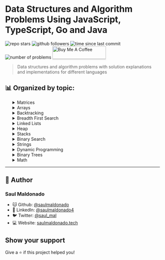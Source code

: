 # Data Structures and Algorithm Problems Using JavaScript, TypeScript, Go and Java

![repo stars](https://img.shields.io/github/stars/saulmaldonado/ds-and-algorithms?style=social)
![github followers](https://img.shields.io/github/followers/saulmaldonado?style=social)
![time since last commit](https://img.shields.io/github/last-commit/saulmaldonado/ds-and-algorithms)
![number of problems](https://img.shields.io/badge/no.%20of%20problems-42-blue)
<a href="https://www.buymeacoffee.com/saulmaldonado" target="_blank"><img src="https://www.buymeacoffee.com/assets/img/custom_images/orange_img.png" alt="Buy Me A Coffee" style="height: 41px !important;width: 174px !important;box-shadow: 0px 3px 2px 0px rgba(190, 190, 190, 0.5) !important;-webkit-box-shadow: 0px 3px 2px 0px rgba(190, 190, 190, 0.5) !important;" ></a>

> Data structures and algorithm problems with solution explanations and implementations for different languages

## 📊 Organized by topic:

<div>
  <ul>
    <details>
  <summary>Matrices</summary>
    <ul>
      <li>
  <a href="matrices/game-of-life">
    Game Of Life
  </a> - Medium
</li>
    </ul>
</details><details>
  <summary>Arrays</summary>
    <ul>
      <li>
  <a href="arrays/average-waiting-time">
    Average Waiting Time
  </a> - Medium
</li><li>
  <a href="arrays/search-in-rotated-array-ii">
    Search In Rotated Array Ii
  </a> - Medium
</li><li>
  <a href="arrays/kth-missing-positive-number">
    Kth Missing Positive Number
  </a> - easy
</li><li>
  <a href="arrays/longest-consecutive-sequence">
    Longest Consecutive Sequence
  </a> - Hard
</li><li>
  <a href="arrays/remove-elements">
    Remove Elements
  </a> - Easy
</li><li>
  <a href="arrays/kth-largest-element-in-an-array">
    Kth Largest Element In An Array
  </a> - Medium
</li><li>
  <a href="arrays/search-in-rotated-array">
    Search In Rotated Array
  </a> - Medium
</li><li>
  <a href="arrays/2sum">
    2sum
  </a> - Easy
</li><li>
  <a href="arrays/boats-to-save-people">
    Boats To Save People
  </a> - Medium
</li><li>
  <a href="arrays/sum-of-absolute-differences-in-a-sorted-array">
    Sum Of Absolute Differences In A Sorted Array
  </a> - Medium
</li><li>
  <a href="arrays/merge-intervals">
    Merge Intervals
  </a> - Medium
</li><li>
  <a href="arrays/max-number-of-k-sum-pairs">
    Max Number Of K Sum Pairs
  </a> - Medium
</li><li>
  <a href="arrays/minimum-operations-to-reduce-x-to-zero">
    Minimum Operations To Reduce X To Zero
  </a> - Medium
</li><li>
  <a href="arrays/create-sorted-array-through-instructions">
    Create Sorted Array Through Instructions
  </a> - Hard
</li><li>
  <a href="arrays/merge-sorted-array">
    Merge Sorted Array
  </a> - Easy
</li>
    </ul>
</details><details>
  <summary>Backtracking</summary>
    <ul>
      <li>
  <a href="backtracking/sudoku-solver">
    Sudoku Solver
  </a> - Hard
</li><li>
  <a href="backtracking/combination-sum">
    Combination Sum
  </a> - Medium
</li>
    </ul>
</details><details>
  <summary>Breadth First Search</summary>
    <ul>
      <li>
  <a href="breadth-first-search/word-ladder">
    Word Ladder
  </a> - Hard
</li>
    </ul>
</details><details>
  <summary>Linked Lists</summary>
    <ul>
      <li>
  <a href="linked-lists/lru-cache">
    Lru Cache
  </a> - Medium
</li><li>
  <a href="linked-lists/merge-two-sorted-lists">
    Merge Two Sorted Lists
  </a> - Easy
</li><li>
  <a href="linked-lists/merge-k-sorted-lists">
    Merge K Sorted Lists
  </a> - Hard
</li><li>
  <a href="linked-lists/add-two-numbers">
    Add Two Numbers
  </a> - Medium
</li>
    </ul>
</details><details>
  <summary>Heap</summary>
    <ul>
      <li>
  <a href="heap/priority-queue">
    Priority Queue
  </a> - Medium
</li>
    </ul>
</details><details>
  <summary>Stacks</summary>
    <ul>
      <li>
  <a href="stacks/valid-parentheses">
    Valid Parentheses
  </a> - Easy
</li>
    </ul>
</details><details>
  <summary>Binary Search</summary>
    <ul>
      <li>
  <a href="binary-search/find-first-and-last-position-of-element-in-sorted-array">
    Find First And Last Position Of Element In Sorted Array
  </a> - Medium
</li>
    </ul>
</details><details>
  <summary>Strings</summary>
    <ul>
      <li>
  <a href="strings/longest-common-prefix">
    Longest Common Prefix
  </a> - Easy
</li><li>
  <a href="strings/generate-parentheses">
    Generate Parentheses
  </a> - Medium
</li><li>
  <a href="strings/longest-substring-without-repeating-characters">
    Longest Substring Without Repeating Characters
  </a> - Medium
</li><li>
  <a href="strings/letter-combinations-of-a-phone-number">
    Letter Combinations Of A Phone Number
  </a> - Medium
</li><li>
  <a href="strings/check-if-two-string-arrays-are-equivalent">
    Check If Two String Arrays Are Equivalent
  </a> - Easy
</li><li>
  <a href="strings/longest-palindromic-substring">
    Longest Palindromic Substring
  </a> - Medium
</li><li>
  <a href="strings/longest-valid-parentheses">
    Longest Valid Parentheses
  </a> - Hard
</li>
    </ul>
</details><details>
  <summary>Dynamic Programming</summary>
    <ul>
      <li>
  <a href="dynamic-programming/unique-paths">
    Unique Paths
  </a> - Medium
</li><li>
  <a href="dynamic-programming/trapping-rain-water">
    Trapping Rain Water
  </a> - Hard
</li><li>
  <a href="dynamic-programming/cherry-pickup-ii">
    Cherry Pickup Ii
  </a> - Hard
</li><li>
  <a href="dynamic-programming/get-maximum-in-generated-array">
    Get Maximum In Generated Array
  </a> - Easy
</li><li>
  <a href="dynamic-programming/maximal-square">
    Maximal Square
  </a> - Medium
</li><li>
  <a href="dynamic-programming/minimum-path-sum">
    Minimum Path Sum
  </a> - Medium
</li>
    </ul>
</details><details>
  <summary>Binary Trees</summary>
    <ul>
      <li>
  <a href="binary-trees/find-a-corresponding-node-of-a-binary-tree-in-a-clone-of-that-tree">
    Find A Corresponding Node Of A Binary Tree In A Clone Of That Tree
  </a> - Easy
</li>
    </ul>
</details><details>
  <summary>Math</summary>
    <ul>
      <li>
  <a href="math/palindrome-number">
    Palindrome Number
  </a> - Easy
</li><li>
  <a href="math/reverse-integer">
    Reverse Integer
  </a> - Easy
</li>
    </ul>
</details>
  </ul>
</div>

---

## 👤 Author

### Saul Maldonado

- 🐱 Github: [@saulmaldonado](https://github.com/saulmaldonado)
- 🤝 LinkedIn: [@saulmaldonado4](https://www.linkedin.com/in/saulmaldonado4/)
- 🐦 Twitter: [@saul_mal](https://twitter.com/saul_mal)
- 💻 Website: [saulmaldonado.tech](https://saulmaldonado.tech/)

## Show your support

Give a ⭐️ if this project helped you!
